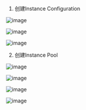 

1. 创建Instance Configuration


![image](https://user-images.githubusercontent.com/4653664/202645977-ff3a888d-f4b6-42ec-86cd-5fadae04c593.png)


![image](https://user-images.githubusercontent.com/4653664/202646104-7601bf33-fab6-4dc3-b29d-cb62ada01d45.png)


![image](https://user-images.githubusercontent.com/4653664/202646195-13c86f5a-ce9a-41d0-aaad-eea940e9f144.png)


2. 创建Instance Pool

![image](https://user-images.githubusercontent.com/4653664/202646258-56e21184-6ea9-4703-9f8f-dfe96b5e4943.png)


![image](https://user-images.githubusercontent.com/4653664/202646400-7813425b-be82-4b19-897f-95a6f1bb681a.png)


![image](https://user-images.githubusercontent.com/4653664/202646679-2c5122a2-c769-478d-81e1-6d98617d971f.png)


![image](https://user-images.githubusercontent.com/4653664/202646753-ffbd7d40-4ae2-4750-9405-3e01721c1b11.png)




